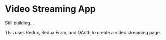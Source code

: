 # Video Streaming App
Still building...

This uses Redux, Redux Form, and OAuth to create a video streaming page.  
